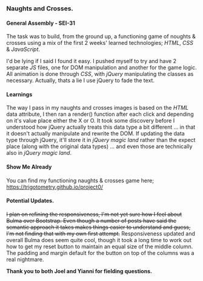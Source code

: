 ### **Naughts and Crosses.**

#### General Assembly - SEI-31

The task was to build, from the ground up, a functioning game of noughts & crosses using a mix of the first 2 weeks' learned technologies; *HTML*, *CSS* & *JavaScript*.

I'd be lying if I said I found it easy. I pushed myself to try and have 2 separate *JS* files, one for DOM manipulation and another for the game logic. All animation is done through *CSS*, with *jQuery* manipulating the classes as necessary. Actually, thats a lie I use jQuery to fade the text.

#### **Learnings**
The way I pass in my naughts and crosses images is based on the *HTML* data attribute, I then ran a render() function after each click and depending on it's value place either the X or O. It took some discovery before I understood how jQuery actually treats this data type a bit different ... in that it doesn't actually manipulate and rewrite the DOM. If updating the data type through jQuery, it'll store it in *jQuery magic land* rather than the expect place (along with the original data types) ... and even those are technically also in *jQuery magic land*.

#### **Show Me Already**
You can find my functioning naughts & crosses game here; https://trigotometry.github.io/project0/

#### **Potential Updates.**
~~I plan on refining the responsiveness, I'm not yet sure how I feel about Bulma over Bootstrap. Even though a number of posts have said the semantic approach it takes makes things easier to understand and guess, I'm not finding that with my own first attempt.~~
Responsiveness updated and overall Bulma does seem quite cool, though it took a long time to work out how to get my reset button to maintain an equal size of the middle column. The padding and margin default for the button on top of the columns was a real nightmare.

**Thank you to both Joel and Yianni for fielding questions.**
